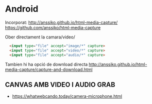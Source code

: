 # Android

Incorporat:
http://anssiko.github.io/html-media-capture/
https://github.com/anssiko/html-media-capture

Ober directament la camara/video/
```html
  <input type="file" accept="image/*" capture>
  <input type="file" accept="video/*" capture>
  <input type="file" accept="audio/*" capture>

```
Tambien hi ha opció de download directa
http://anssiko.github.io/html-media-capture/capture-and-download.html

## CANVAS AMB VIDEO I AUDIO GRAB
- https://whatwebcando.today/camera-microphone.html
